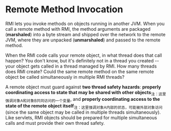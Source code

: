 # Remote Method Invocation

RMI lets you invoke methods on objects running in another JVM. When you call a remote method with RMI, the method arguments are packaged (**marshaled**) into a byte stream and shipped over the network to the remote JVM, where they are unpacked (**unmarshaled**) and passed to the remote method.

When the RMI code calls your remote object, in what thread does that call happen? You don't know, but it's definitely not in a thread you created -- your object gets called in a thread managed by RMI. How many threads does RMI create? Could the same remote method on the same remote object be called simultaneously in multiple RMI threads?

A remote object must guard against **two thread safety hazards**: **properly coordinating access to state that may be shared with other objects**<sub>注：这里强调对象A和对象B共同访问的一个变量</sub>, and **properly coordinating access to the state of the remote object itself**<sub>注：这里强调对象A内部的状态，可能被外部对象访问</sub> (since the same object may be called in multiple threads simultaneously). Like servlets, RMI objects should be prepared for multiple simultaneous calls and must provide their own thread safety. 
